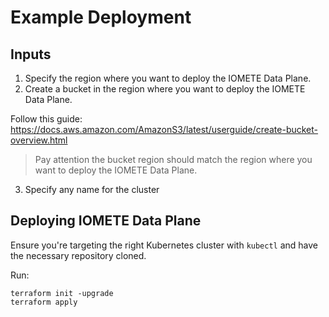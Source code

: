 # Example Deployment

## Inputs
1. Specify the region where you want to deploy the IOMETE Data Plane.
2. Create a bucket in the region where you want to deploy the IOMETE Data Plane.

Follow this guide: https://docs.aws.amazon.com/AmazonS3/latest/userguide/create-bucket-overview.html

> Pay attention the bucket region should match the region where you want to deploy the IOMETE Data Plane.

3. Specify any name for the cluster


## Deploying IOMETE Data Plane

Ensure you're targeting the right Kubernetes cluster with `kubectl` and have the necessary repository cloned.

Run:

```shell
terraform init -upgrade
terraform apply
```